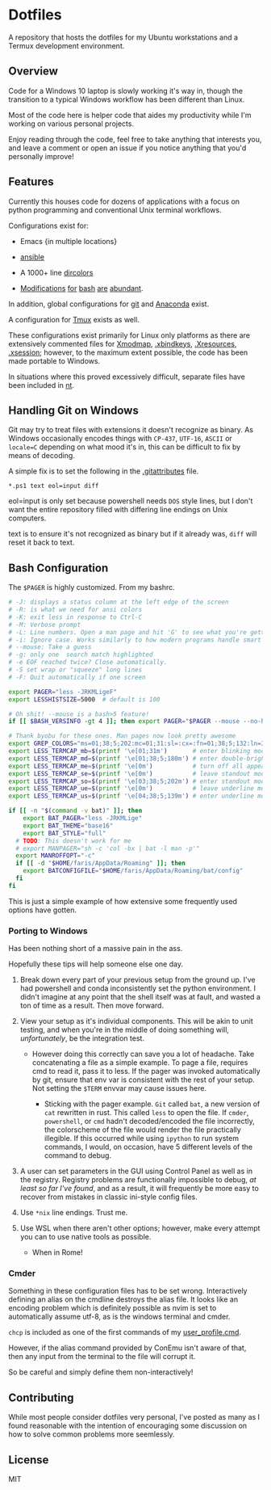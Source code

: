 # Dotfiles

A repository that hosts the dotfiles for my Ubuntu workstations and a Termux
development environment.

## Overview

Code for a Windows 10 laptop is slowly working it's way in, though the
transition to a typical Windows workflow has been different than Linux.

Most of the code here is helper code that aides my productivity while I'm
working on various personal projects.

Enjoy reading through the code, feel free to take anything that interests you,
and leave a comment or open an issue if you notice anything that you'd
personally improve!

## Features

Currently this houses code for dozens of applications with a focus on python
programming and conventional Unix terminal workflows.

Configurations exist for:

- Emacs {in multiple locations}

- [ansible](unix/.ansible.cfg)

- A 1000+ line [dircolors](unix/.dircolors)

- [Modifications](unix/.profile) [for](unix/.bashrc) [bash](unix/.bash_logout)
  [are](unix/.bashrc.d/alias.bash) [abundant](unix/.bashrc.d/functions.bash).

In addition, global configurations for [git](./unix/.config/git)
and [Anaconda](./unix/.condarc) exist.

A configuration for [Tmux](./unix/.tmux.conf) exists as well.

These configurations exist primarily for Linux only platforms as there
are extensively commented files for [Xmodmap](./unix/.Xmodmap),
[.xbindkeys](./unix/.xbindkeys), [.Xresources](./unix/.Xresources),
[.xsession](./unix/.xsession); however, to the maximum extent possible, the code
has been made portable to Windows.

In situations where this proved excessively difficult, separate files have been
included in [nt](nt).

## Handling Git on Windows

Git may try to treat files with extensions it doesn't recognize as binary.
As Windows occasionally encodes things with `CP-437`, `UTF-16`, `ASCII` or
`locale=C` depending on what mood it's in, this can be difficult to fix
by means of decoding.

A simple fix is to set the following in the
[.gitattributes](./unix/.config/git/aattributes) file.

`*.ps1 text eol=input diff`

eol=input is only set because powershell needs `DOS` style lines, but I don't
want the entire repository filled with differing line endings on Unix computers.

text is to ensure it's not recognized as binary but if it already was, `diff`
will reset it back to text.

## Bash Configuration

The `$PAGER` is highly customized. From my bashrc.

```bash
# -J: displays a status column at the left edge of the screen
# -R: is what we need for ansi colors
# -K: exit less in response to Ctrl-C
# -M: Verbose prompt
# -L: Line numbers. Open a man page and hit 'G' to see what you're getting into
# -i: Ignore case. Works similarly to how modern programs handle smart case!
# --mouse: Take a guess
# -g: only one  search match highlighted
# -e EOF reached twice? Close automatically.
# -S set wrap or "squeeze" long lines
# -F: Quit automatically if one screen

export PAGER="less -JRKMLigeF"
export LESSHISTSIZE=5000  # default is 100

# Oh shit! --mouse is a bash>5 feature!
if [[ $BASH_VERSINFO -gt 4 ]]; then export PAGER="$PAGER --mouse --no-histdups --save-marks "; fi

# Thank byobu for these ones. Man pages now look pretty awesome
export GREP_COLORS="ms=01;38;5;202:mc=01;31:sl=:cx=:fn=01;38;5;132:ln=32:bn=32:se=00;38;5;242"
export LESS_TERMCAP_mb=$(printf '\e[01;31m')       # enter blinking mode – red
export LESS_TERMCAP_md=$(printf '\e[01;38;5;180m') # enter double-bright mode – bold light orange
export LESS_TERMCAP_me=$(printf '\e[0m')           # turn off all appearance modes (mb, md, so, us)
export LESS_TERMCAP_se=$(printf '\e[0m')           # leave standout mode
export LESS_TERMCAP_so=$(printf '\e[03;38;5;202m') # enter standout mode – orange background highlight (or italics)
export LESS_TERMCAP_ue=$(printf '\e[0m')           # leave underline mode
export LESS_TERMCAP_us=$(printf '\e[04;38;5;139m') # enter underline mode – underline aubergine

if [[ -n "$(command -v bat)" ]]; then
    export BAT_PAGER="less -JRKMLige"
    export BAT_THEME="base16"
    export BAT_STYLE="full"
  # TODO: This doesn't work for me
  # export MANPAGER="sh -c 'col -bx | bat -l man -p'"
  export MANROFFOPT="-c"
  if [[ -d "$HOME/faris/AppData/Roaming" ]]; then
    export BATCONFIGFILE="$HOME/faris/AppData/Roaming/bat/config"
  fi
fi

```

This is just a simple example of how extensive some frequently used options
have gotten.

### Porting to Windows

Has been nothing short of a massive pain in the ass.

Hopefully these tips will help someone else one day.

1. Break down every part of your previous setup from the ground up.
   I've had powershell and conda inconsistently set the python environment.
   I didn't imagine at any point that the shell itself was at fault, and
   wasted a ton of time as a result. Then move forward.

2. View your setup as it's individual components. This will be akin to unit
   testing, and when you're in the middle of doing something will,
   _unfortunately_, be the integration test.

   - However doing this correctly can save you a lot of headache. Take
     concatenating a file as a simple example. To page a file, requires cmd
     to read it, pass it to less. If the pager was invoked automatically by
     git, ensure that env var is consistent with the rest of your setup.
     Not setting the `$TERM` envvar may cause issues here.

     - Sticking with the pager example. `Git` called `bat`, a new version of `cat`
       rewritten in rust. This called `less` to open the file. If `cmder`,
       `powershell`, or `cmd` hadn't decoded/encoded the file incorrectly,
       the colorscheme of the file would render the file practically illegible.
       If this occurred while using `ipython` to run system commands, I would,
       on occasion, have 5 different levels of the command to debug.

3. A user can set parameters in the GUI using Control Panel as well as in the
   registry. Registry problems are functionally impossible to debug, _at least
   so far I've found_, and as a result, it will frequently be more easy to
   recover from mistakes in classic ini-style config files.

4. Use `*nix` line endings. Trust me.

5. Use WSL when there aren't other options; however, make every attempt you can
   to use native tools as possible.

   - When in Rome!

### Cmder

Something in these configuration files has to be set wrong.
Interactively defining an alias on the cmdline destroys the alias file.
It looks like an encoding problem which is definitely possible
as nvim is set to automatically assume utf-8, as is the windows terminal and cmder.

`chcp` is included as one of the first commands of my
[user_profile.cmd](./nt/cmder/user_profile.cmd).

However, if the alias command provided by ConEmu isn't aware of that, then
any input from the terminal to the file will corrupt it.

So be careful and simply define them non-interactively!

## Contributing

While most people consider dotfiles very personal, I've posted as many as I
found reasonable with the intention of encouraging some discussion on how
to solve common problems more seemlessly.

## License

MIT
